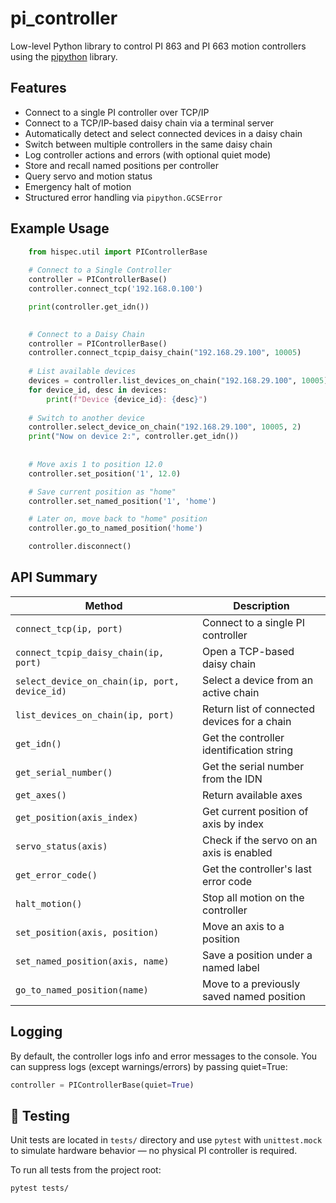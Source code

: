 # pi_controller

Low-level Python library to control PI 863 and PI 663 motion controllers using the [pipython](https://pypi.org/project/pipython/) library.

## Features
- Connect to a single PI controller over TCP/IP
- Connect to a TCP/IP-based daisy chain via a terminal server
- Automatically detect and select connected devices in a daisy chain
- Switch between multiple controllers in the same daisy chain
- Log controller actions and errors (with optional quiet mode)
- Store and recall named positions per controller
- Query servo and motion status
- Emergency halt of motion
- Structured error handling via `pipython.GCSError`

## Example Usage
```python
    from hispec.util import PIControllerBase
    
    # Connect to a Single Controller
    controller = PIControllerBase()
    controller.connect_tcp('192.168.0.100')

    print(controller.get_idn())

    
    # Connect to a Daisy Chain
    controller = PIControllerBase()
    controller.connect_tcpip_daisy_chain("192.168.29.100", 10005)
    
    # List available devices
    devices = controller.list_devices_on_chain("192.168.29.100", 10005)
    for device_id, desc in devices:
        print(f"Device {device_id}: {desc}")
    
    # Switch to another device
    controller.select_device_on_chain("192.168.29.100", 10005, 2)
    print("Now on device 2:", controller.get_idn())
    
    
    # Move axis 1 to position 12.0
    controller.set_position('1', 12.0)

    # Save current position as "home"
    controller.set_named_position('1', 'home')

    # Later on, move back to "home" position
    controller.go_to_named_position('home')

    controller.disconnect()
```

## API Summary
| Method                                        | Description                                  |
| --------------------------------------------- | -------------------------------------------- |
| `connect_tcp(ip, port)`                       | Connect to a single PI controller            |
| `connect_tcpip_daisy_chain(ip, port)`         | Open a TCP-based daisy chain                 |
| `select_device_on_chain(ip, port, device_id)` | Select a device from an active chain         |
| `list_devices_on_chain(ip, port)`             | Return list of connected devices for a chain |
| `get_idn()`                                   | Get the controller identification string     |
| `get_serial_number()`                         | Get the serial number from the IDN           |
| `get_axes()`                                  | Return available axes                        |
| `get_position(axis_index)`                    | Get current position of axis by index        |
| `servo_status(axis)`                          | Check if the servo on an axis is enabled     |
| `get_error_code()`                            | Get the controller's last error code         |
| `halt_motion()`                               | Stop all motion on the controller            |
| `set_position(axis, position)`                | Move an axis to a position                   |
| `set_named_position(axis, name)`              | Save a position under a named label          |
| `go_to_named_position(name)`                  | Move to a previously saved named position    |


## Logging
By default, the controller logs info and error messages to the console. You can suppress logs (except warnings/errors) by passing quiet=True:
```python
controller = PIControllerBase(quiet=True)
```

## 🧪 Testing
Unit tests are located in `tests/` directory and use `pytest` with `unittest.mock` to simulate hardware behavior — no physical PI controller is required.

To run all tests from the project root:

```bash
pytest tests/
```